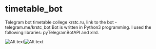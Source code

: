 # timetable_bot
Telegram bot timetable сollege krstc.ru, link to the bot - telegram.me/krstc_bot
Bot is written in Python3 programming. I used the following libraries: pyTelegramBotAPI and xlrd.

![Alt text](https://telegram.org/file/811140058/2/7GzMJk4Ij54/a1649c56fa9f805828)![Alt text](http://www.krstc.ru/site/www/img/logokgk60.png)
